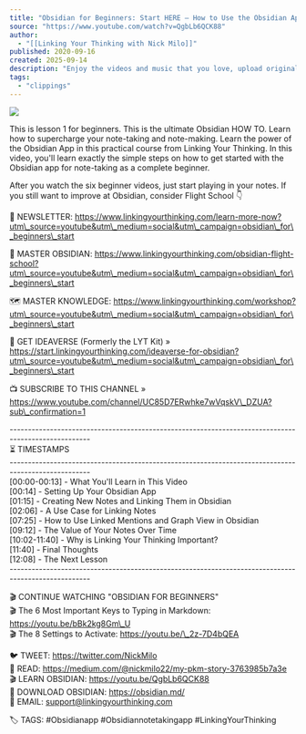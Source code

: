 ```yaml
---
title: "Obsidian for Beginners: Start HERE — How to Use the Obsidian App for Notes"
source: "https://www.youtube.com/watch?v=QgbLb6QCK88"
author:
  - "[[Linking Your Thinking with Nick Milo]]"
published: 2020-09-16
created: 2025-09-14
description: "Enjoy the videos and music that you love, upload original content and share it all with friends, family and the world on YouTube."
tags:
  - "clippings"
---
```

![](https://www.youtube.com/watch?v=QgbLb6QCK88)  

This is lesson 1 for beginners. This is the ultimate Obsidian HOW TO. Learn how to supercharge your note-taking and note-making. Learn the power of the Obsidian App in this practical course from Linking Your Thinking. In this video, you'll learn exactly the simple steps on how to get started with the Obsidian app for note-taking as a complete beginner.  
  
After you watch the six beginner videos, just start playing in your notes. If you still want to improve at Obsidian, consider Flight School 👇  
  
🔆 NEWSLETTER: https://www.linkingyourthinking.com/learn-more-now?utm\_source=youtube&utm\_medium=social&utm\_campaign=obsidian\_for\_beginners\_start  
  
🚀 MASTER OBSIDIAN: https://www.linkingyourthinking.com/obsidian-flight-school?utm\_source=youtube&utm\_medium=social&utm\_campaign=obsidian\_for\_beginners\_start  
  
🗺 MASTER KNOWLEDGE: https://www.linkingyourthinking.com/workshop?utm\_source=youtube&utm\_medium=social&utm\_campaign=obsidian\_for\_beginners\_start  
  
🌌 GET IDEAVERSE (Formerly the LYT Kit) » https://start.linkingyourthinking.com/ideaverse-for-obsidian?utm\_source=youtube&utm\_medium=social&utm\_campaign=obsidian\_for\_beginners\_start  
  
📺 SUBSCRIBE TO THIS CHANNEL » https://www.youtube.com/channel/UC85D7ERwhke7wVqskV\_DZUA?sub\_confirmation=1  
  
\----------------------------------------------------------------------------------------------------  
⏳ TIMESTAMPS  
\----------------------------------------------------------------------------------------------------  
\[00:00-00:13\] - What You'll Learn in This Video  
\[00:14\] - Setting Up Your Obsidian App  
\[01:15\] - Creating New Notes and Linking Them in Obsidian  
\[02:06\] - A Use Case for Linking Notes  
\[07:25\] - How to Use Linked Mentions and Graph View in Obsidian  
\[09:12\] - The Value of Your Notes Over Time  
\[10:02-11:40\] - Why is Linking Your Thinking Important?  
\[11:40\] - Final Thoughts  
\[12:08\] - The Next Lesson  
\----------------------------------------------------------------------------------------------------  
  
🎬 CONTINUE WATCHING "OBSIDIAN FOR BEGINNERS"  
🎬 The 6 Most Important Keys to Typing in Markdown: https://youtu.be/bBk2kg8Gm\_U  
🎬 The 8 Settings to Activate: https://youtu.be/\_2z-7D4bQEA  
  
🐦 TWEET: https://twitter.com/NickMilo  
📖 READ: https://medium.com/@nickmilo22/my-pkm-story-3763985b7a3e  
🎬 LEARN OBSIDIAN: https://youtu.be/QgbLb6QCK88  
🗿 DOWNLOAD OBSIDIAN: https://obsidian.md/  
📩 EMAIL: support@linkingyourthinking.com  
  
🏷 TAGS: #Obsidianapp #Obsidiannotetakingapp #LinkingYourThinking